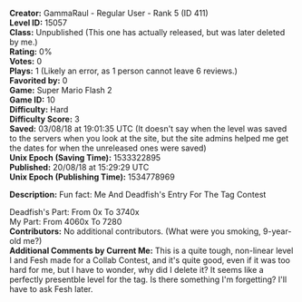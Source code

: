 **Creator:** GammaRaul - Regular User - Rank 5 (ID 411) <br>
**Level ID:** 15057 <br>
**Class:** Unpublished (This one has actually released, but was later deleted by me.) <br>
**Rating:** 0% <br>
**Votes:** 0 <br>
**Plays:** 1 (Likely an error, as 1 person cannot leave 6 reviews.) <br>
**Favorited by:** 0 <br>
**Game:** Super Mario Flash 2 <br>
**Game ID:** 10 <br>
**Difficulty:** Hard <br>
**Difficulty Score:** 3 <br>
**Saved:** 03/08/18 at 19:01:35 UTC (It doesn't say when the level was saved to the servers when you look at the site, but the site admins helped me get the dates for when the unreleased ones were saved) <br>
**Unix Epoch (Saving Time):** 1533322895 <br>
**Published:** 20/08/18 at 15:29:29 UTC <br>
**Unix Epoch (Publishing Time):** 1534778969

**Description:** Fun fact:  Me And Deadfish's Entry For The Tag Contest

Deadfish's Part: From 0x To 3740x <br>
My Part: From 4060x To 7280 <br>
**Contributors:** No additional contributors. (What were you smoking, 9-year-old me?) <br>
**Additional Comments by Current Me:** This is a quite tough, non-linear level I and Fesh made for a Collab Contest, and it's quite good, even if it was too hard for me, but I have to wonder, why did I delete it? It seems like a perfectly presentble level for the tag. Is there something I'm forgetting? I'll have to ask Fesh later.
